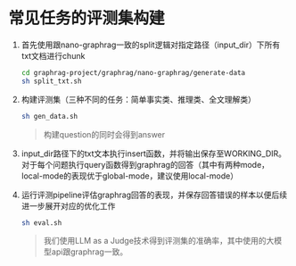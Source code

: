# 常见任务的评测集构建
1. 首先使用跟nano-graphrag一致的split逻辑对指定路径（input_dir）下所有txt文档进行chunk
    ```bash
    cd graphrag-project/graphrag/nano-graphrag/generate-data
    sh split_txt.sh
    ```

2. 构建评测集（三种不同的任务：简单事实类、推理类、全文理解类）
    ```bash
    sh gen_data.sh
    ```
    > 构建question的同时会得到answer

3. input_dir路径下的txt文本执行insert函数，并将输出保存至WORKING_DIR。对于每个问题执行query函数得到graphrag的回答（其中有两种mode，local-mode的表现优于global-mode，建议使用local-mode）

4. 运行评测pipeline评估graphrag回答的表现，并保存回答错误的样本以便后续进一步展开对应的优化工作
    ```bash
    sh eval.sh
    ```
    > 我们使用LLM as a Judge技术得到评测集的准确率，其中使用的大模型api跟graphrag一致。
